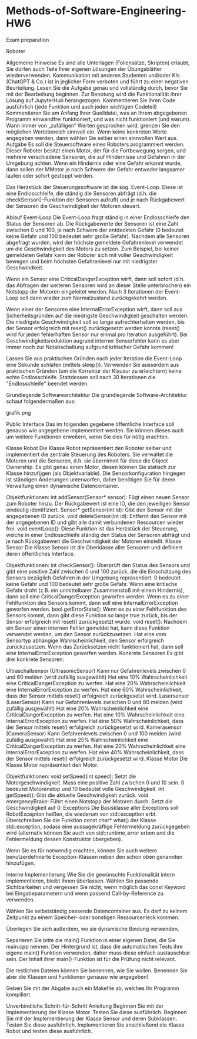 # Methods-of-Software-Engineering-HW6
Exam preparation 

Roboter

Allgemeine Hinweise
Es sind alle Unterlagen (Foliensätze, Skripten) erlaubt, Sie dürfen auch Teile Ihrer eigenen Lösungen der Übungsblätter wiederverwenden.
Kommunikation mit anderen Studenten und/oder KIs (ChatGPT & Co.) ist in jeglicher Form verboten und führt zu einer negativen Beurteilung.
Lesen Sie die Aufgabe genau und vollständig durch, bevor Sie mit der Bearbeitung beginnen.
Zur Benotung wird die Funktionalität ihrer Lösung auf JupyterHub herangezogen.
Kommentieren Sie Ihren Code ausführlich (jede Funktion und auch jeden wichtigen Codeteil)
Kommentieren Sie am Anfang Ihrer Quelldatei, was an Ihrem abgegebenen Programm einwandfrei funktioniert, und was nicht funktioniert (und warum).
Wann immer von „zufälligen“ Werten gesprochen wird, grenzen Sie den möglichen Wertebereich sinnvoll ein.
Wenn keine konkreten Werte angegeben werden, dann wählen Sie selber einen sinnvollen Wert aus.
Aufgabe
Es soll die Steuersoftware eines Roboters programmiert werden. Dieser Roboter besitzt einen Motor, der für die Fortbewegung sorgen, und mehrere verschiedene Sensoren, die auf Hindernisse und Gefahren in der Umgebung achten. Wenn ein Hindernis oder eine Gefahr erkannt wurde, dann sollen der MMotor je nach Schwere der Gefahr entweder langsamer laufen oder sofort gestoppt werden.

Das Herzstück der Steuerungssoftware ist die sog. Event-Loop. Diese ist eine Endlosschleife, die ständig die Sensoren abfrägt (d.h. die checkSensor()-Funktion der Sensoren aufruft) und je nach Rückgabewert der Sensoren die Geschwindigkeit der Motoren steuert.

Ablauf Event-Loop
Die Event-Loop fragt ständig in einer Endlosschleife den Status der Sensoren ab. Die Rückgabewerte der Sensoren ist eine Zahl zwischen 0 und 100, je nach Schwere der entdeckten Gefahr (0 bedeutet keine Gefahr und 100 bedeutet sehr große Gefahr). Nachdem alle Sensoren abgefragt wurden, wird der höchste gemeldete Gefahrenlevel verwendet um die Geschwindigkeit des Motors zu setzen. Zum Beispiel, bei keiner gemeldeten Gefahr kann der Roboter sich mit voller Geschwindigkeit bewegen und beim höchsten Gefahrenlevel nur mit niedrigster Geschwindkeit.

Wenn ein Sensor eine CriticalDangerException wirft, dann soll sofort (d.h. das Abfragen der weiteren Sensoren wird an dieser Stelle unterbrochen) ein Notstopp der Motoren eingeleitet werden. Nach 3 Iterationen der Event-Loop soll dann wieder zum Normalzustand zurückgekehrt werden.

Wenn einer der Sensoren eine InternalErrorException wirft, dann soll aus Sicherheitsgründen auf die niedrigste Geschwindigkeit geschalten werden. Die niedrigste Geschwindigkeit soll so lange aufrechterhalten werden, bis der Sensor erfolgreich mit reset() zurückgesetzt werden konnte (reset() wird für jeden fehlerhaften Sensor nur einmal pro Iteration ausgeführt). Bei Geschwindigkeitsreduktion augrund interner Sensorfehler kann es aber immer noch zur Notabschaltung aufgrund kritischer Gefahr kommen!

Lassen Sie aus praktischen Gründen nach jeder Iteration die Event-Loop eine Sekunde schlafen (mittels sleep()). Verwenden Sie ausserdem aus praktischen Gründen (um die Korrektur der Klausur zu erleichtern) keine echte Endlosschleife. Stattdessen soll nach 30 Iterationen die "Endlosschleife" beendet werden.

Grundlegende Softwarearchitektur
Die grundlegende Software-Architektur schaut folgendermaßen aus:

grafik.png

Public Interface
Das im folgenden gegebene öffentliche Interface soll genauso wie angegebene implementiert werden. Sie können dieses auch um weitere Funktionen erweitern, wenn Sie dies für nötig erachten.

Klasse Robot
Die Klasse Robot repräsentiert den Roboter selber und implementiert die zentrale Steuerung des Roboters. Sie verwaltet die Motoren und die Sensoren, d.h. sie übernimmt für diese die Object Ownership. Es gibt genau einen Motor, diesen können Sie statisch zur Klasse hinzufügen (als Objektvariable). Die Sensorkonfiguration hingegen ist ständigen Änderungen unterworfen, daher benötigen Sie für deren Verwaltung einen dynamische Datencontainer.

Objektfunktionen:
int addSensor(Sensor* sensor): Fügt einen neuen Sensor zum Roboter hinzu. Der Rückgabewert ist eine ID, die den jeweiligen Sensor eindeutig identifiziert.
Sensor* getSensor(int id): Gibt den Sensor mit der angegebenen ID zurück.
void deleteSensor(int id): Entfernt den Sensor mit der angegebenen ID und gibt alle damit verbundenen Ressourcen wieder frei.
void eventLoop(): Diese Funktion ist das Herzstück der Steuerung, welche in einer Endlosschleife ständig den Status der Sensoren abfrägt und je nach Rückgabewert die Geschwindigkeit der Motoren einstellt.
Klasse Sensor
Die Klasse Sensor ist die Oberklasse aller Sensoren und definiert deren öffentliches Interface.

Objektfunktionen:
int checkSensor(): Überprüft den Status des Sensors und gibt eine positive Zahl zwischen 0 und 100 zurück, die die Einschätzung des Sensors bezüglich Gefahren in der Umgebung repräsentiert. 0 bedeutet keine Gefahr und 100 bedeutet sehr große Gefahr. Wenn eine kritische Gefahr droht (z.B. ein unmittelbarer Zusammenstoß mit einem Hindernis), dann soll eine CriticalDangerException geworfen werden. Wenn es zu einer Fehlfunktion des Sensors kommt, dann soll eine InternalErrorException geworfen werden.
bool getErrorState(): Wenn es zu einer Fehlfunktion des Sensors kommt, dann gibt diese Funktion so lange true zurück, bis der Sensor erfolgreich mit reset() zurückgesetzt wurde.
void reset(): Nachdem ein Sensor einen internen Fehler gemeldet hat, kann diese Funktion verwendet werden, um den Sensor zurückzusetzen. Hat eine vom Sensortyp abhängige Wahrscheinlichkeit, den Sensor erfolgreich zurückzusetzen. Wenn das Zurücksetzen nicht funktioniert hat, dann soll eine InternalErrorException geworfen werden.
Konkrete Sensoren
Es gibt drei konkrete Sensoren:

Ultraschallsensor (UltrasonicSensor)
Kann nur Gefahrenlevels zwischen 0 und 60 melden (wird zufällig ausgewählt)
Hat eine 10% Wahrscheinlichkeit eine CriticalDangerException zu werfen.
Hat eine 20% Wahrscheinlichkeit eine InternalErrorException zu werfen.
Hat eine 60% Wahrscheinlichkeit, dass der Sensor mittels reset() erfolgreich zurückgesetzt wird.
Lasersensor (LaserSensor)
Kann nur Gefahrenlevels zwischen 0 und 80 melden (wird zufällig ausgewählt)
Hat eine 20% Wahrscheinlichkeit eine CriticalDangerException zu werfen.
Hat eine 10% Wahrscheinlichkeit eine InternalErrorException zu werfen.
Hat eine 50% Wahrscheinlichkeit, dass der Sensor mittels reset() erfolgreich zurückgesetzt wird.
Kamerasensor (CameraSensor)
Kann Gefahrenlevels zwischen 0 und 100 melden (wird zufällig ausgewählt)
Hat eine 25% Wahrscheinlichkeit eine CriticalDangerException zu werfen.
Hat eine 20% Wahrscheinlichkeit eine InternalErrorException zu werfen.
Hat eine 40% Wahrscheinlichkeit, dass der Sensor mittels reset() erfolgreich zurückgesetzt wird.
Klasse Motor
Die Klasse Motor repräsentiert den Motor.

Objektfunktionen:
void setSpeed(int speed): Setzt die Motorgeschwindigkeit. Muss eine positive Zahl zwischen 0 und 10 sein. 0 bedeutet Motorenstop und 10 bedeutet volle Geschwindigkeit.
int getSpeed(): Gibt die aktuelle Geschwindigkeit zurück.
void emergencyBrake: Führt einen Notstopp der Motoren durch. Setzt die Geschwindigkeit auf 0.
Exceptions
Die Basisklasse aller Exceptions soll RobotException heißen, die wiederum von std::exception erbt. Überschreiben Sie die Funktion const char* what() der Klasse std::exception, sodass eine aussagekräftige Fehlermeldung zurückgegeben wird (alternativ können Sie auch von std::runtime_error erben und die Fehlermeldung dessen Konstruktor übergeben).

Wenn Sie es für notwendig erachten, können Sie auch weitere benutzerdefinierte Exception-Klassen neben den schon oben genannten hinzufügen.

Interne Implementierung
Wie Sie die gewünschte Funktionalität intern implementieren, bleibt Ihnen überlassen. Wählen Sie passende Sichtbarkeiten und vergessen Sie nicht, wenn möglich das const Keyword bei Eingabeparametern und wenn passend Call-by-Reference zu verwenden.

Wählen Sie selbstständig passende Datencontainer aus. Es darf zu keinem Zeitpunkt zu einem Speicher- oder sonstigen Ressourcenleck kommen.

Überlegen Sie sich außerdem, wo sie dynamische Bindung verwenden.

Separieren Sie bitte die main() Funktion in einer eigenen Datei, die Sie main.cpp nennen. Der Hintergrund ist, dass die automatischen Tests ihre eigene main() Funktion verwenden, daher muss diese einfach austauschbar sein. Der Inhalt ihrer main()-Funktion ist für die Prüfung nicht relevant.

Die restlichen Dateien können Sie benennen, wie Sie wollen. Benennen Sie aber die Klassen und Funktionen genauso wie angegeben!

Geben Sie mit der Abgabe auch ein Makefile ab, welches Ihr Programm kompiliert.

Unverbindliche Schritt-für-Schritt Anleitung
Beginnen Sie mit der Implementierung der Klasse Motor. Testen Sie diese ausführlich.
Beginnen Sie mit der Implementierung der Klasse Sensor und deren Subklassen. Testen Sie diese ausführlich.
Implementieren Sie anschließend die Klasse Robot und testen diese ausführlich.

